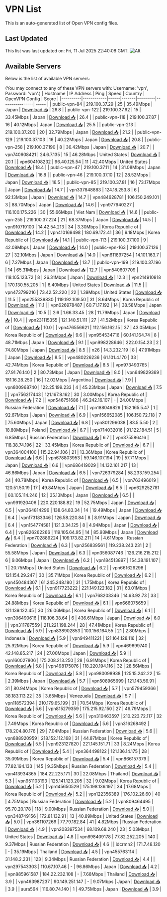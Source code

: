 # VPN List

This is an auto-generated list of Open VPN config files.

## Last Updated

This list was last updated on: Fri, 11 Jul 2025 22:40:08 GMT.
![Alt](https://repobeats.axiom.co/api/embed/186b98318ef1479477931607c1ad7d823f12451f.svg "Repobeats analytics image")

## Available Servers

Below is the list of available VPN servers:

(You may connect to any of these VPN servers with: Username: 'vpn', Password: 'vpn'.)
| Hostname | IP Address | Ping | Speed | Country | OpenVPN Config | Score |
|----------|------------|------|-------|---------|----------------| ----- |
| public-vpn-84 | 219.100.37.29 | 25 | 35.49Mbps | Japan | [Download 📥](./configs/server_0_JP.ovpn) | 26.8 |
| public-vpn-122 | 219.100.37.62 | 15 | 33.45Mbps | Japan | [Download 📥](./configs/server_1_JP.ovpn) | 26.4 |
| public-vpn-118 | 219.100.37.87 | 16 | 40.12Mbps | Japan | [Download 📥](./configs/server_2_JP.ovpn) | 25.5 |
| public-vpn-213 | 219.100.37.200 | 20 | 32.79Mbps | Japan | [Download 📥](./configs/server_3_JP.ovpn) | 21.2 |
| public-vpn-129 | 219.100.37.103 | 16 | 40.22Mbps | Japan | [Download 📥](./configs/server_4_JP.ovpn) | 20.8 |
| public-vpn-258 | 219.100.37.190 | 8 | 36.42Mbps | Japan | [Download 📥](./configs/server_5_JP.ovpn) | 20.7 |
| vpn740608421 | 24.6.7.135 | 15 | 46.28Mbps | United States | [Download 📥](./configs/server_6_US.ovpn) | 20.1 |
| vpn604108232 | 96.40.125.54 | 11 | 42.40Mbps | United States | [Download 📥](./configs/server_7_US.ovpn) | 18.4 |
| public-vpn-47 | 219.100.37.11 | 14 | 31.08Mbps | Japan | [Download 📥](./configs/server_8_JP.ovpn) | 16.8 |
| public-vpn-46 | 219.100.37.10 | 12 | 28.52Mbps | Japan | [Download 📥](./configs/server_9_JP.ovpn) | 16.5 |
| public-vpn-85 | 219.100.37.81 | 16 | 73.17Mbps | Japan | [Download 📥](./configs/server_10_JP.ovpn) | 14.7 |
| vpn337848883 | 124.18.253.8 | 6 | 92.13Mbps | Japan | [Download 📥](./configs/server_11_JP.ovpn) | 14.7 |
| vpn484628781 | 106.150.249.101 | 3 | 88.70Mbps | Japan | [Download 📥](./configs/server_12_JP.ovpn) | 14.6 |
| vpn977940227 | 116.100.175.226 | 30 | 55.66Mbps | Viet Nam | [Download 📥](./configs/server_13_VN.ovpn) | 14.6 |
| public-vpn-255 | 219.100.37.224 | 21 | 68.37Mbps | Japan | [Download 📥](./configs/server_14_JP.ovpn) | 14.5 |
| vpn910719100 | 14.42.54.213 | 34 | 3.30Mbps | Korea Republic of | [Download 📥](./configs/server_15_KR.ovpn) | 14.2 |
| vpn410169498 | 180.69.172.41 | 36 | 9.18Mbps | Korea Republic of | [Download 📥](./configs/server_16_KR.ovpn) | 14.1 |
| public-vpn-113 | 219.100.37.100 | 9 | 42.08Mbps | Japan | [Download 📥](./configs/server_17_JP.ovpn) | 14.0 |
| public-vpn-163 | 219.100.37.126 | 27 | 32.10Mbps | Japan | [Download 📥](./configs/server_18_JP.ovpn) | 14.0 |
| vpn611897254 | 14.101.163.7 | 6 | 7.27Mbps | Japan | [Download 📥](./configs/server_19_JP.ovpn) | 13.7 |
| public-vpn-199 | 219.100.37.196 | 14 | 65.31Mbps | Japan | [Download 📥](./configs/server_20_JP.ovpn) | 12.7 |
| vpn540607709 | 118.105.123.72 | 8 | 26.31Mbps | Japan | [Download 📥](./configs/server_21_JP.ovpn) | 12.3 |
| vpn214910818 | 170.130.55.205 | 1 | 6.40Mbps | United States | [Download 📥](./configs/server_22_US.ovpn) | 11.5 |
| vpn473799216 | 73.42.52.220 | 22 | 1.39Mbps | United States | [Download 📥](./configs/server_23_US.ovpn) | 11.5 |
| vpn255339830 | 119.192.109.50 | 31 | 8.64Mbps | Korea Republic of | [Download 📥](./configs/server_24_KR.ovpn) | 11.1 |
| vpn626978487 | 60.71.17.192 | 14 | 38.58Mbps | Japan | [Download 📥](./configs/server_25_JP.ovpn) | 10.5 |
| 2i6 | 1.66.33.45 | 28 | 11.79Mbps | Japan | [Download 📥](./configs/server_26_JP.ovpn) | 10.4 |
| vpn231115355 | 121.140.51.111 | 27 | 41.52Mbps | Korea Republic of | [Download 📥](./configs/server_27_KR.ovpn) | 10.0 |
| vpn476556621 | 112.156.162.15 | 37 | 43.05Mbps | Korea Republic of | [Download 📥](./configs/server_28_KR.ovpn) | 9.6 |
| vpn954534716 | 60.141.164.74 | 8 | 48.71Mbps | Japan | [Download 📥](./configs/server_29_JP.ovpn) | 9.1 |
| vpn998228646 | 222.0.154.23 | 2 | 74.80Mbps | Japan | [Download 📥](./configs/server_30_JP.ovpn) | 8.5 |
| n26 | 14.3.232.119 | 8 | 47.91Mbps | Japan | [Download 📥](./configs/server_31_JP.ovpn) | 8.5 |
| vpn480226236 | 61.101.4.170 | 33 | 42.74Mbps | Korea Republic of | [Download 📥](./configs/server_32_KR.ovpn) | 8.5 |
| vpn973493765 | 27.91.76.140 | 2 | 80.73Mbps | Japan | [Download 📥](./configs/server_33_JP.ovpn) | 8.0 |
| vpn649829369 | 181.16.28.250 | 16 | 12.02Mbps | Argentina | [Download 📥](./configs/server_34_AR.ovpn) | 7.9 |
| vpn800968740 | 122.25.199.233 | 4 | 45.23Mbps | Japan | [Download 📥](./configs/server_35_JP.ovpn) | 7.5 |
| vpn756217443 | 121.167.8.162 | 30 | 3.00Mbps | Korea Republic of | [Download 📥](./configs/server_36_KR.ovpn) | 7.2 |
| vpn546751686 | 46.242.16.107 | - | 24.00Mbps | Russian Federation | [Download 📥](./configs/server_37_RU.ovpn) | 7.1 |
| vpn188049829 | 152.165.5.47 | 1 | 92.67Mbps | Japan | [Download 📥](./configs/server_38_JP.ovpn) | 6.9 |
| vpn156652085 | 106.150.72.118 | 7 | 75.60Mbps | Japan | [Download 📥](./configs/server_39_JP.ovpn) | 6.8 |
| vpn801296038 | 83.5.5.50 | 2 | 18.80Mbps | Poland | [Download 📥](./configs/server_40_PL.ovpn) | 6.7 |
| vpn714032016 | 91.122.184.51 | 5 | 6.85Mbps | Russian Federation | [Download 📥](./configs/server_41_RU.ovpn) | 6.7 |
| vpn375586416 | 118.38.74.196 | 22 | 33.45Mbps | Korea Republic of | [Download 📥](./configs/server_42_KR.ovpn) | 6.7 |
| vpn364004100 | 115.22.94.106 | 21 | 13.36Mbps | Korea Republic of | [Download 📥](./configs/server_43_KR.ovpn) | 6.6 |
| vpn678803953 | 59.146.107.194 | 19 | 57.71Mbps | Japan | [Download 📥](./configs/server_44_JP.ovpn) | 6.6 |
| vpn686419029 | 14.132.161.217 | 13 | 46.86Mbps | Japan | [Download 📥](./configs/server_45_JP.ovpn) | 6.5 |
| vpn726379284 | 58.233.159.254 | 34 | 40.78Mbps | Korea Republic of | [Download 📥](./configs/server_46_KR.ovpn) | 6.5 |
| vpn763496019 | 120.51.50.19 | 17 | 49.84Mbps | Japan | [Download 📥](./configs/server_47_JP.ovpn) | 6.5 |
| vpn629252781 | 60.105.114.246 | 12 | 35.13Mbps | Japan | [Download 📥](./configs/server_48_JP.ovpn) | 6.5 |
| vpn991920406 | 220.220.188.82 | 19 | 52.75Mbps | Japan | [Download 📥](./configs/server_49_JP.ovpn) | 6.5 |
| vpn364814296 | 138.64.83.34 | 14 | 19.49Mbps | Japan | [Download 📥](./configs/server_50_JP.ovpn) | 6.4 |
| vpn173183346 | 126.58.220.84 | 8 | 8.91Mbps | Japan | [Download 📥](./configs/server_51_JP.ovpn) | 6.4 |
| vpn154774581 | 121.3.34.125 | 8 | 4.94Mbps | Japan | [Download 📥](./configs/server_52_JP.ovpn) | 6.4 |
| vpn826262266 | 119.105.64.95 | 14 | 85.93Mbps | Japan | [Download 📥](./configs/server_53_JP.ovpn) | 6.4 |
| vpn702889224 | 109.173.82.211 | 14 | 4.61Mbps | Russian Federation | [Download 📥](./configs/server_54_RU.ovpn) | 6.3 |
| vpn256839561 | 119.238.243.231 | 2 | 55.58Mbps | Japan | [Download 📥](./configs/server_55_JP.ovpn) | 6.3 |
| vpn356087746 | 126.216.215.212 | 6 | 9.06Mbps | Japan | [Download 📥](./configs/server_56_JP.ovpn) | 6.2 |
| vpn184513897 | 154.38.191.107 | 1 | 20.75Mbps | United States | [Download 📥](./configs/server_57_US.ovpn) | 6.2 |
| vpn661629298 | 121.154.29.247 | 30 | 35.71Mbps | Korea Republic of | [Download 📥](./configs/server_58_KR.ovpn) | 6.2 |
| vpn450484307 | 61.245.248.180 | 31 | 1.75Mbps | Korea Republic of | [Download 📥](./configs/server_59_KR.ovpn) | 6.1 |
| vpn917723222 | 221.149.122.182 | 31 | 63.01Mbps | Korea Republic of | [Download 📥](./configs/server_60_KR.ovpn) | 6.1 |
| vpn768203346 | 14.63.92.73 | 33 | 24.88Mbps | Korea Republic of | [Download 📥](./configs/server_61_KR.ovpn) | 6.1 |
| vpn666075659 | 121.139.122.45 | 30 | 26.06Mbps | Korea Republic of | [Download 📥](./configs/server_62_KR.ovpn) | 6.1 |
| vpn306490616 | 118.106.38.64 | 6 | 436.61Mbps | Japan | [Download 📥](./configs/server_63_JP.ovpn) | 6.0 |
| vpn311787559 | 211.221.198.244 | 28 | 47.41Mbps | Korea Republic of | [Download 📥](./configs/server_64_KR.ovpn) | 5.9 |
| vpn838902853 | 103.156.164.55 | 21 | 2.80Mbps | Indonesia | [Download 📥](./configs/server_65_ID.ovpn) | 5.9 |
| vpn949411221 | 121.164.128.116 | 32 | 25.92Mbps | Korea Republic of | [Download 📥](./configs/server_66_KR.ovpn) | 5.9 |
| vpn469699740 | 42.148.85.217 | 24 | 27.00Mbps | Japan | [Download 📥](./configs/server_67_JP.ovpn) | 5.9 |
| vpn160027806 | 175.208.213.250 | 28 | 6.91Mbps | Korea Republic of | [Download 📥](./configs/server_68_KR.ovpn) | 5.8 |
| vpn498175076 | 118.220.194.116 | 32 | 28.56Mbps | Korea Republic of | [Download 📥](./configs/server_69_KR.ovpn) | 5.8 |
| vpn980098938 | 125.15.242.22 | 15 | 2.39Mbps | Japan | [Download 📥](./configs/server_70_JP.ovpn) | 5.7 |
| vpn508965699 | 121.143.56.91 | 31 | 80.94Mbps | Korea Republic of | [Download 📥](./configs/server_71_KR.ovpn) | 5.7 |
| vpn579459366 | 38.183.113.22 | 35 | 3.65Mbps | Venezuela | [Download 📥](./configs/server_72_VE.ovpn) | 5.7 |
| vpn118572394 | 210.179.65.199 | 31 | 70.54Mbps | Korea Republic of | [Download 📥](./configs/server_73_KR.ovpn) | 5.6 |
| vpn815279359 | 175.215.92.150 | 27 | 46.79Mbps | Korea Republic of | [Download 📥](./configs/server_74_KR.ovpn) | 5.6 |
| vpn310463597 | 210.223.72.117 | 32 | 7.49Mbps | Korea Republic of | [Download 📥](./configs/server_75_KR.ovpn) | 5.6 |
| vpn316268492 | 178.204.80.176 | 29 | 7.04Mbps | Russian Federation | [Download 📥](./configs/server_76_RU.ovpn) | 5.6 |
| vpn888920959 | 218.152.112.168 | 31 | 44.87Mbps | Korea Republic of | [Download 📥](./configs/server_77_KR.ovpn) | 5.5 |
| vpn923127820 | 221.145.151.71 | 33 | 8.24Mbps | Korea Republic of | [Download 📥](./configs/server_78_KR.ovpn) | 5.4 |
| vpn364498122 | 121.136.14.175 | 28 | 35.09Mbps | Korea Republic of | [Download 📥](./configs/server_79_KR.ovpn) | 5.4 |
| vpn866157379 | 77.82.194.133 | 145 | 9.35Mbps | Russian Federation | [Download 📥](./configs/server_80_RU.ovpn) | 5.4 |
| vpn413934365 | 184.22.225.171 | 30 | 22.08Mbps | Thailand | [Download 📥](./configs/server_81_TH.ovpn) | 5.3 |
| vpn951103193 | 125.141.123.205 | 32 | 9.02Mbps | Korea Republic of | [Download 📥](./configs/server_82_KR.ovpn) | 5.2 |
| vpn145650529 | 175.198.136.197 | 34 | 17.68Mbps | Korea Republic of | [Download 📥](./configs/server_83_KR.ovpn) | 5.2 |
| vpn122356389 | 176.102.26.60 | 40 | 4.75Mbps | Russian Federation | [Download 📥](./configs/server_84_RU.ovpn) | 5.2 |
| vpn809464495 | 95.70.20.178 | 118 | 9.00Mbps | Russian Federation | [Download 📥](./configs/server_85_RU.ovpn) | 5.0 |
| vpn348749156 | 172.81.132.91 | 13 | 40.89Mbps | United States | [Download 📥](./configs/server_86_US.ovpn) | 5.0 |
| vpn361107266 | 77.79.182.84 | 41 | 4.82Mbps | Russian Federation | [Download 📥](./configs/server_87_RU.ovpn) | 4.9 |
| vpn208397534 | 68.109.68.240 | 23 | 5.03Mbps | United States | [Download 📥](./configs/server_88_US.ovpn) | 4.8 |
| vpn898409178 | 77.82.252.205 | 140 | 9.37Mbps | Russian Federation | [Download 📥](./configs/server_89_RU.ovpn) | 4.6 |
| idcrmn2 | 171.7.48.120 | - | 35.19Mbps | Thailand | [Download 📥](./configs/server_90_TH.ovpn) | 4.5 |
| vpn455763114 | 31.148.2.231 | 123 | 9.34Mbps | Russian Federation | [Download 📥](./configs/server_91_RU.ovpn) | 4.4 |
| vpn297543303 | 110.67.107.46 | - | 96.86Mbps | Japan | [Download 📥](./configs/server_92_JP.ovpn) | 4.2 |
| vpn885961587 | 184.22.232.108 | - | 7.68Mbps | Thailand | [Download 📥](./configs/server_93_TH.ovpn) | 3.9 |
| vpn463987237 | 90.149.251.147 | - | 9.07Mbps | Japan | [Download 📥](./configs/server_94_JP.ovpn) | 3.9 |
| aura564 | 116.80.74.140 | 1 | 49.75Mbps | Japan | [Download 📥](./configs/server_95_JP.ovpn) | 3.9 |
